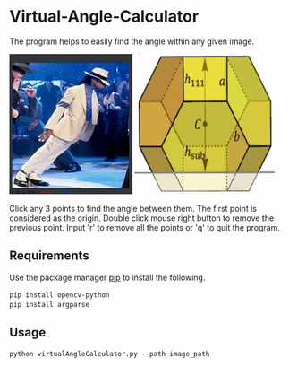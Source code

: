 # Virtual-Angle-Calculator

The program helps to easily find the angle within any given image. 

<img src="demo1.gif" width="220" height="250"/> 
<img src="demo2.gif" width="250" height="250"/>

Click any 3 points to find the angle between them. The first point is considered as the origin.
Double click mouse right button to remove the previous point.
Input 'r' to remove all the points or 'q' to quit the program.

## Requirements

Use the package manager [pip](https://pip.pypa.io/en/stable/) to install the following.

```bash
pip install opencv-python
pip install argparse
```

## Usage

```python
python virtualAngleCalculator.py --path image_path
